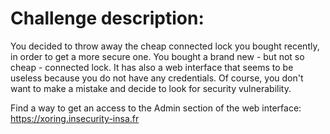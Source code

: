 # Challenge description:

You decided to throw away the cheap connected lock you bought recently, in order to get a more secure one.
You bought a brand new - but not so cheap - connected lock. It has also a web interface that seems to be useless because you do not have any credentials. Of course, you don't want to make a mistake and decide to look for security vulnerability.

Find a way to get an access to the Admin section of the web interface: <a target="_blank" href="https://xoring.insecurity-insa.fr">https://xoring.insecurity-insa.fr</a>